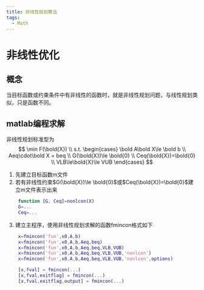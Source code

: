 ```yaml
---
title: 非线性规划算法
tags: 
  - Math
---
```

# 非线性优化

## 概念

当目标函数或约束条件中有非线性的函数时，就是非线性规划问题，与线性规划类似，只是函数不同。

## matlab编程求解

非线性规划标准型为
$$
\min F(\bold{X}) \\
s.t.
\begin{cases}
    \bold A\bold X\le \bold b \\
    Aeq\cdot\bold X = beq \\
    G(\bold{X})\le \bold{0} \\
    Ceq(\bold{X})=\bold{0} \\
    VLB\le\bold{X}\le VUB
\end{cases}
$$

1. 先建立目标函数m文件
2. 若有非线性约束$G(\bold{X})\le \bold{0}$或$Ceq(\bold{X})=\bold{0}$建立m文件表示出来
   ```matlab
    function [G, Ceq]=nonlcon(X)
    G=...
    Ceq=...
   ```
3. 建立主程序，使用非线性规划求解的函数fmincon格式如下
   ```matlab
    x=fmincon('fun',x0,A,b)
    x=fmincon('fun',x0,A,b,Aeq,beq)
    x=fmincon('fun',x0,A,b,Aeq,beq,VLB,VUB)
    x=fmincon('fun',x0,A,b,Aeq,beq,VLB,VUB,'nonlcon')
    x=fmincon('fun',x0,A,b,Aeq,beq,VLB,VUB,'nonlcon',options)

    [x,fval] = fmincon(...)
    [x,fval,exitflag] = fmincon(...)
    [x,fval,exitflag,output] = fmincon(...)
   ```
